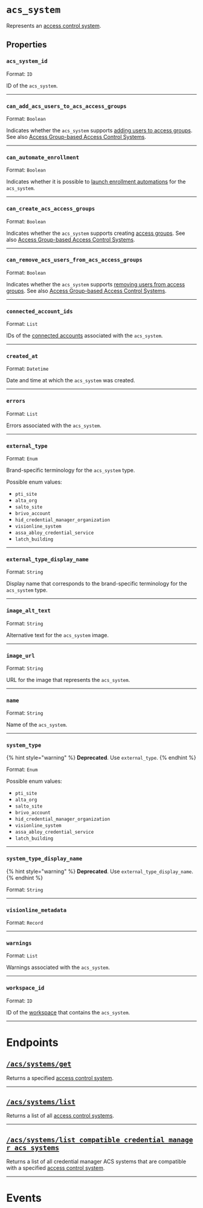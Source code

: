 # `acs_system`

Represents an [access control system](../../../capability-guides/access-systems.md).

## Properties

### `acs_system_id`

Format: `ID`

ID of the `acs_system`.

---

### `can_add_acs_users_to_acs_access_groups`

Format: `Boolean`

Indicates whether the `acs_system` supports [adding users to access groups](../../../capability-guides/access-systems/assigning-users-to-access-groups#add-an-acs-user-to-an-access-group.md). See also [Access Group-based Access Control Systems](../../../capability-guides/access-systems/understanding-access-control-system-differences#access-group-based-access-control-systems.md).

---

### `can_automate_enrollment`

Format: `Boolean`

Indicates whether it is possible to [launch enrollment automations](../../../capability-guides/mobile-access-in-development/issuing-mobile-credentials-from-an-access-control-system#prepare-the-phones-for-a-user-identity-to-start-receiving-mobile-credentials-using-an-enrollment-aut.md) for the `acs_system`.

---

### `can_create_acs_access_groups`

Format: `Boolean`

Indicates whether the `acs_system` supports creating [access groups](../../../capability-guides/access-systems/assigning-users-to-access-groups.md). See also [Access Group-based Access Control Systems](../../../capability-guides/access-systems/understanding-access-control-system-differences#access-group-based-access-control-systems.md).

---

### `can_remove_acs_users_from_acs_access_groups`

Format: `Boolean`

Indicates whether the `acs_system` supports [removing users from access groups](../../../capability-guides/access-systems/assigning-users-to-access-groups#remove-an-acs-user-from-an-access-group.md). See also [Access Group-based Access Control Systems](../../../capability-guides/access-systems/understanding-access-control-system-differences#access-group-based-access-control-systems.md).

---

### `connected_account_ids`

Format: `List`

IDs of the [connected accounts](../../../core-concepts/connected-accounts.md) associated with the `acs_system`.

---

### `created_at`

Format: `Datetime`

Date and time at which the `acs_system` was created.

---

### `errors`

Format: `List`

Errors associated with the `acs_system`.

---

### `external_type`

Format: `Enum`

Brand-specific terminology for the `acs_system` type.

Possible enum values:
- `pti_site`
- `alta_org`
- `salto_site`
- `brivo_account`
- `hid_credential_manager_organization`
- `visionline_system`
- `assa_abloy_credential_service`
- `latch_building`

---

### `external_type_display_name`

Format: `String`

Display name that corresponds to the brand-specific terminology for the `acs_system` type.

---

### `image_alt_text`

Format: `String`

Alternative text for the `acs_system` image.

---

### `image_url`

Format: `String`

URL for the image that represents the `acs_system`.

---

### `name`

Format: `String`

Name of the `acs_system`.

---

### `system_type`

{% hint style="warning" %}
**Deprecated**. Use `external_type`.
{% endhint %}

Format: `Enum`

Possible enum values:
- `pti_site`
- `alta_org`
- `salto_site`
- `brivo_account`
- `hid_credential_manager_organization`
- `visionline_system`
- `assa_abloy_credential_service`
- `latch_building`

---

### `system_type_display_name`

{% hint style="warning" %}
**Deprecated**. Use `external_type_display_name`.
{% endhint %}

Format: `String`

---

### `visionline_metadata`

Format: `Record`

---

### `warnings`

Format: `List`

Warnings associated with the `acs_system`.

---

### `workspace_id`

Format: `ID`

ID of the [workspace](../../../core-concepts/workspaces.md) that contains the `acs_system`.

---

# Endpoints

## [`/acs/systems/get`](.//acs/systems/get.md)

Returns a specified [access control system](../../../capability-guides/access-systems.md).

---

## [`/acs/systems/list`](.//acs/systems/list.md)

Returns a list of all [access control systems](../../../capability-guides/access-systems.md).

---

## [`/acs/systems/list_compatible_credential_manager_acs_systems`](.//acs/systems/list_compatible_credential_manager_acs_systems.md)

Returns a list of all credential manager ACS systems that are compatible with a specified 
[access control system](../../../capability-guides/access-systems.md).

---

# Events